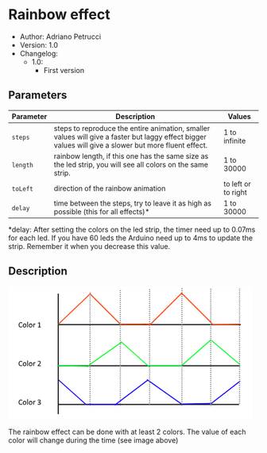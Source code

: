 # Rainbow effect

* Author: Adriano Petrucci
* Version: 1.0
* Changelog:
    * 1.0:
        * First version

## Parameters
Parameter | Description | Values
--- | --- | ---
`steps`|steps to reproduce the entire animation, smaller values will give a faster but laggy effect bigger values will give a slower but more fluent effect.|1 to infinite
`length`|rainbow length, if this one has the same size as the led strip, you will see all colors on the same strip.|1 to 30000
`toLeft`|direction of the rainbow animation|to left or to right
`delay`|time between the steps, try to leave it as high as possible (this for all effects)*|1 to 30000

*delay: After setting the colors on the led strip, the timer need up to 0.07ms for each led. If you have 60 leds the Arduino need up to 4ms to update the strip. Remember it when you decrease this value.

## Description
![Algotithm](algorithm.png)

The rainbow effect can be done with at least 2 colors. The value of each color will change during the time (see image above)
